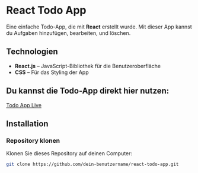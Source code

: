 # React Todo App

Eine einfache Todo-App, die mit **React** erstellt wurde. Mit dieser App kannst du Aufgaben hinzufügen, bearbeiten, und löschen.

## Technologien

- **React.js** – JavaScript-Bibliothek für die Benutzeroberfläche
- **CSS** – Für das Styling der App

## Du kannst die Todo-App direkt hier nutzen:  
[Todo App Live](https://badred010.github.io/ToDo-App-React)

## Installation

### Repository klonen
Klonen Sie dieses Repository auf deinen Computer:
```bash
git clone https://github.com/dein-benutzername/react-todo-app.git
